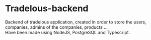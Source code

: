 # Tradelous-backend
Backend of tradelous application, created in order to store the users, companies, admins of the companies, products ...<br/> 
Have been made using NodeJS, PostgreSQL and Typescript.
